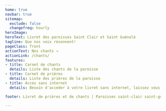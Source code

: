 ```yaml
---
home: true
navbar: true
sitemap:
  exclude: false
  changefreq: hourly
heroImage: 
heroText: Livret des paroisses Saint Clair et Saint Guénolé
tagline: Que nos voix résonnent!
pageClass: front
actionText: Nos chants →
actionLink: /chants/
features:
- title: Carnet de chants
  details: Liste des chants de la paroisse
- title: Carnet de prières
  details: Liste des prières de la paroisse
- title: Acces sans internet
  details: Besoin d'acceder à votre livret sans internet, laissez vous guider en allant sur "Aide"

footer: Livret de prières et de chants | Paroisses saint-clair saint-guénolé | Copyright © 2020 - present Him&Her - https://himandher.me

---
```


